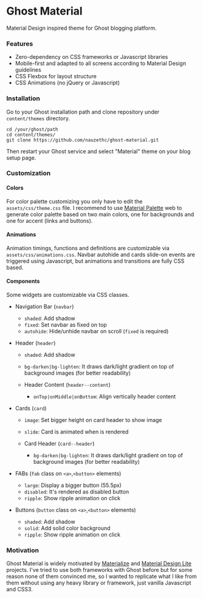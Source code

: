 # Ghost Material

Material Design inspired theme for Ghost blogging platform.


### Features

* Zero-dependency on CSS frameworks or Javascript libraries
* Mobile-first and adapted to all screens according to Material Design guidelines
* CSS Flexbox for layout structure
* CSS Animations (no jQuery or Javascript)


### Installation

Go to your Ghost installation path and clone repository under `content/themes` directory.

```
cd /your/ghost/path
cd content/themes/
git clone https://github.com/nauzethc/ghost-material.git
```

Then restart your Ghost service and select "Material" theme on your blog setup page.


### Customization

#### Colors

For color palette customizing you only have to edit the `assets/css/theme.css` file. I recommend to use [Material Palette](https://www.materialpalette.com/) web to generate color palette based on two main colors, one for backgrounds and one for accent (links and buttons).

#### Animations

Animation timings, functions and definitions are customizable via `assets/css/animations.css`. Navbar autohide and cards slide-on events are triggered using Javascript, but animations and transitions are fully CSS based.

#### Components

Some widgets are customizable via CSS classes.

* Navigation Bar (`navbar`)
  * `shaded`: Add shadow
  * `fixed`: Set navbar as fixed on top
  * `autohide`: Hide/unhide navbar on scroll (`fixed` is required)


* Header (`header`)
  * `shaded`: Add shadow
  * `bg-darken|bg-lighten`: It draws dark/light gradient on top of background images (for better readability)

  * Header Content (`header--content`)
    * `onTop|onMiddle|onBottom`: Align vertically header content


* Cards (`card`)
  * `image`: Set bigger height on card header to show image
  * `slide`: Card is animated when is rendered

  * Card Header (`card--header`)
    * `bg-darken|bg-lighten`: It draws dark/light gradient on top of background images (for better readability)


* FABs (`fab` class on `<a>`,`<button>` elements)
  * `large`: Display a bigger button (55.5px)
  * `disabled`: It's rendered as disabled button
  * `ripple`: Show ripple animation on click


* Buttons (`button` class on `<a>`,`<button>` elements)
  * `shaded`: Add shadow
  * `solid`: Add solid color background
  * `ripple`: Show ripple animation on click


### Motivation

Ghost Material is widely motivated by [Materialize](http://materializecss.com/) and [Material Design Lite](http://www.getmdl.io/) projects. I've tried to use both frameworks with Ghost before but for some reason none of them convinced me, so I wanted to replicate what I like from them without using any heavy library or framework, just vanilla Javascript and CSS3.
